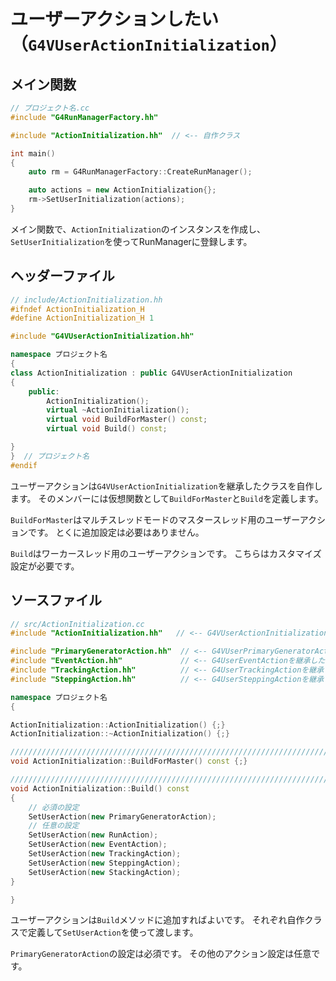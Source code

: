 # ユーザーアクションしたい（``G4VUserActionInitialization``）

## メイン関数

```cpp
// プロジェクト名.cc
#include "G4RunManagerFactory.hh"

#include "ActionInitialization.hh"  // <-- 自作クラス

int main()
{
    auto rm = G4RunManagerFactory::CreateRunManager();

    auto actions = new ActionInitialization{};
    rm->SetUserInitialization(actions);
}
```

メイン関数で、``ActionInitialization``のインスタンスを作成し、
``SetUserInitialization``を使ってRunManagerに登録します。

## ヘッダーファイル

```cpp
// include/ActionInitialization.hh
#ifndef ActionInitialization_H
#define ActionInitialization_H 1

#include "G4VUserActionInitialization.hh"

namespace プロジェクト名
{
class ActionInitialization : public G4VUserActionInitialization
{
    public:
        ActionInitialization();
        virtual ~ActionInitialization();
        virtual void BuildForMaster() const;
        virtual void Build() const;

}
}  // プロジェクト名
#endif
```

ユーザーアクションは``G4VUserActionInitialization``を継承したクラスを自作します。
そのメンバーには仮想関数として``BuildForMaster``と``Build``を定義します。

``BuildForMaster``はマルチスレッドモードのマスタースレッド用のユーザーアクションです。
とくに追加設定は必要はありません。

``Build``はワーカースレッド用のユーザーアクションです。
こちらはカスタマイズ設定が必要です。

## ソースファイル

```cpp
// src/ActionInitialization.cc
#include "ActionInitialization.hh"   // <-- G4VUserActionInitializationを継承した自作クラス

#include "PrimaryGeneratorAction.hh"  // <-- G4VUserPrimaryGeneratorActionを継承した自作クラス
#include "EventAction.hh"             // <-- G4UserEventActionを継承した自作クラス
#include "TrackingAction.hh"          // <-- G4UserTrackingActionを継承した自作クラス
#include "SteppingAction.hh"          // <-- G4UserSteppingActionを継承した自作クラス

namespace プロジェクト名
{

ActionInitialization::ActionInitialization() {;}
ActionInitialization::~ActionInitialization() {;}

////////////////////////////////////////////////////////////////////////////////
void ActionInitialization::BuildForMaster() const {;}

////////////////////////////////////////////////////////////////////////////////
void ActionInitialization::Build() const
{
    // 必須の設定
    SetUserAction(new PrimaryGeneratorAction);
    // 任意の設定
    SetUserAction(new RunAction);
    SetUserAction(new EventAction);
    SetUserAction(new TrackingAction);
    SetUserAction(new SteppingAction);
    SetUserAction(new StackingAction);
}

}
```

ユーザーアクションは``Build``メソッドに追加すればよいです。
それぞれ自作クラスで定義して``SetUserAction``を使って渡します。

``PrimaryGeneratorAction``の設定は必須です。
その他のアクション設定は任意です。

